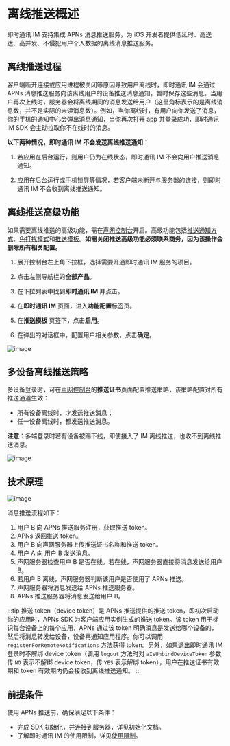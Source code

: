 # **离线推送概述**

即时通讯 IM 支持集成 APNs 消息推送服务，为 iOS 开发者提供低延时、高送达、高并发、不侵犯用户个人数据的离线消息推送服务。

## 离线推送过程

客户端断开连接或应用进程被关闭等原因导致用户离线时，即时通讯 IM 会通过 APNs 消息推送服务向该离线用户的设备推送消息通知，暂时保存这些消息。当用户再次上线时，服务器会将离线期间的消息发送给用户（这里角标表示的是离线消息数，并不是实际的未读消息数）。例如，当你离线时，有用户向你发送了消息，你的手机的通知中心会弹出消息通知，当你再次打开 app 并登录成功，即时通讯 IM SDK 会主动拉取你不在线时的消息。

**以下两种情况，即时通讯 IM 不会发送离线推送通知：**

1. 若应用在后台运行，则用户仍为在线状态，即时通讯 IM 不会向用户推送消息通知。
   
2. 应用在后台运行或手机锁屏等情况，若客户端未断开与服务器的连接，则即时通讯 IM 不会收到离线推送通知。

## 离线推送高级功能

如果需要离线推送的高级功能，需在[声网控制台](https://console.shengwang.cn/overview)开启。高级功能包括[推送通知方式](push_notification_mode_dnd.html#推送通知方式)、[免打扰模式](push_notification_mode_dnd.html#免打扰模式)和[推送模板](push_display.html#使用推送模板)。**如需关闭推送高级功能必须联系商务，因为该操作会删除所有相关配置。**

1. 展开控制台左上角下拉框，选择需要开通即时通讯 IM 服务的项目。

2. 点击左侧导航栏的**全部产品**。

3. 在下拉列表中找到**即时通讯 IM** 并点击。

4. 在**即时通讯 IM** 页面，进入**功能配置**标签页。

5. 在**推送模板** 页签下，点击**启用**。

6. 在弹出的对话框中，配置用户相关参数，点击**确定**。

![image](/images/android/push/push_android_enable_push.png)

## 多设备离线推送策略

多设备登录时，可在[声网控制台](https://console.shengwang.cn/overview)的**推送证书**页面配置推送策略，该策略配置对所有推送通道生效：

- 所有设备离线时，才发送推送消息；
- 任一设备离线时，都发送推送消息。

**注意**：多端登录时若有设备被踢下线，即使接入了 IM 离线推送，也收不到离线推送消息。

![image](/images/android/push/push_multidevice_policy.png)

## **技术原理**

![image](/images/ios/push/push_ios_1_understand.png)

消息推送流程如下：

1. 用户 B 向 APNs 推送服务注册，获取推送 token。
2. APNs 返回推送 token。
3. 用户 B 向声网服务器上传推送证书名称和推送 token。
4. 用户 A 向 用户 B 发送消息。
5. 声网服务器检查用户 B 是否在线。若在线，声网服务器直接将消息发送给用户 B。
6. 若用户 B 离线，声网服务器判断该用户是否使用了 APNs 推送。
7. 声网服务器将消息发送给 APNs 推送服务器。
8. APNs 推送服务器将消息发送给用户 B。

:::tip
推送 token（device token）是 APNs 推送提供的推送 token，即初次启动你的应用时，APNs SDK 为客户端应用实例生成的推送 token。该 token 用于标识每台设备上的每个应用，APNs 通过该 token 明确消息是发送给哪个设备的，然后将消息转发给设备，设备再通知应用程序。你可以调用 `registerForRemoteNotifications` 方法获得 token。另外，如果退出即时通讯 IM 登录时不解绑 device token（调用 `logout` 方法时对 `aIsUnbindDeviceToken` 参数传 `NO` 表示不解绑 device token，传 `YES` 表示解绑 token），用户在推送证书有效期和 token 有效期内仍会接收到离线推送通知。
:::

## 前提条件

使用 APNs 推送前，确保满足以下条件：

- 完成 SDK 初始化，并连接到服务器，详见[初始化文档](/docs/sdk/ios/initialization.html)。
- 了解即时通讯 IM 的使用限制，详见[使用限制](/docs/sdk/ios/limitation.html)。